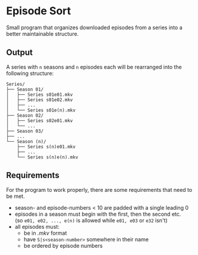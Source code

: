 # Episode Sort

Small program that organizes downloaded episodes from a series into a 
better maintainable structure.

## Output
<p>
A series with <code>n</code> seasons and <code>n</code> episodes each will be 
rearranged into the following structure:
</p>

```
Series/
├── Season 01/
│   ├── Series s01e01.mkv
│   ├── Series s01e02.mkv
│   ├── ...
│   └── Series s01e(n).mkv
├── Season 02/
│   ├── Series s02e01.mkv
│   └── ...
├── Season 03/
├── ...
└── Season (n)/
    ├── Series s(n)e01.mkv
    ├── ...
    └── Series s(n)e(n).mkv
```



## Requirements
For the program to work properly, there are some requirements that need to be met.
- season- and episode-numbers < 10 are padded with a single leading 0 
- episodes in a season must begin with the first, then the second etc. <br>
(so `e01, e02, ..., e(n)` is allowed while `e01, e03` or `e32` isn't)
- all episodes must:
  - be in *.mkv* format
  - have `S|s<season-number>` somewhere in their name
  - be ordered by episode numbers


